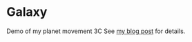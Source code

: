 Galaxy
======

Demo of my planet movement 3C
See [my blog post](http://anthonypigeot.com/building-mario-galaxy-3c-unity/) for details.
